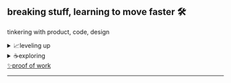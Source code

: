 ## breaking stuff, learning to move faster 🛠️

tinkering with product, code, design

<details>
  <summary>📈leveling up </summary>
  ◽typescript  <br/>
  ◽code design patterns  <br/> 
</details>

<details>
  <summary>☕exploring </summary>
  ◽product thinking  <br/>
  ◽go  <br/>
  ◽ML  <br/>

</details>




<div> <a href="https://abhwshek.com">✨proof of work  </a> </div> </div>

---
